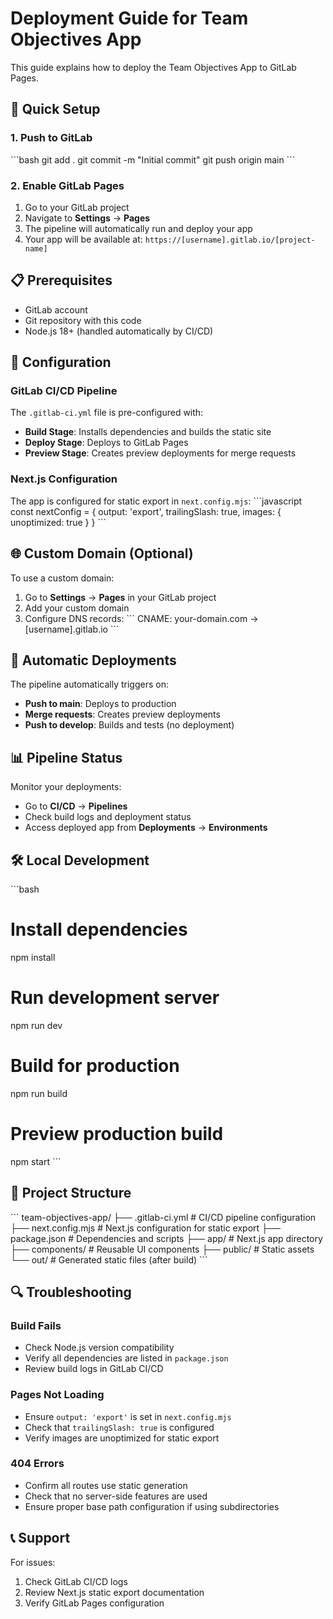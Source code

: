 # Deployment Guide for Team Objectives App

This guide explains how to deploy the Team Objectives App to GitLab Pages.

## 🚀 Quick Setup

### 1. Push to GitLab
\`\`\`bash
git add .
git commit -m "Initial commit"
git push origin main
\`\`\`

### 2. Enable GitLab Pages
1. Go to your GitLab project
2. Navigate to **Settings** → **Pages**
3. The pipeline will automatically run and deploy your app
4. Your app will be available at: `https://[username].gitlab.io/[project-name]`

## 📋 Prerequisites

- GitLab account
- Git repository with this code
- Node.js 18+ (handled automatically by CI/CD)

## 🔧 Configuration

### GitLab CI/CD Pipeline
The `.gitlab-ci.yml` file is pre-configured with:
- **Build Stage**: Installs dependencies and builds the static site
- **Deploy Stage**: Deploys to GitLab Pages
- **Preview Stage**: Creates preview deployments for merge requests

### Next.js Configuration
The app is configured for static export in `next.config.mjs`:
\`\`\`javascript
const nextConfig = {
  output: 'export',
  trailingSlash: true,
  images: { unoptimized: true }
}
\`\`\`

## 🌐 Custom Domain (Optional)

To use a custom domain:

1. Go to **Settings** → **Pages** in your GitLab project
2. Add your custom domain
3. Configure DNS records:
   \`\`\`
   CNAME: your-domain.com → [username].gitlab.io
   \`\`\`

## 🔄 Automatic Deployments

The pipeline automatically triggers on:
- **Push to main**: Deploys to production
- **Merge requests**: Creates preview deployments
- **Push to develop**: Builds and tests (no deployment)

## 📊 Pipeline Status

Monitor your deployments:
- Go to **CI/CD** → **Pipelines**
- Check build logs and deployment status
- Access deployed app from **Deployments** → **Environments**

## 🛠️ Local Development

\`\`\`bash
# Install dependencies
npm install

# Run development server
npm run dev

# Build for production
npm run build

# Preview production build
npm start
\`\`\`

## 📁 Project Structure

\`\`\`
team-objectives-app/
├── .gitlab-ci.yml          # CI/CD pipeline configuration
├── next.config.mjs         # Next.js configuration for static export
├── package.json            # Dependencies and scripts
├── app/                    # Next.js app directory
├── components/             # Reusable UI components
├── public/                 # Static assets
└── out/                    # Generated static files (after build)
\`\`\`

## 🔍 Troubleshooting

### Build Fails
- Check Node.js version compatibility
- Verify all dependencies are listed in `package.json`
- Review build logs in GitLab CI/CD

### Pages Not Loading
- Ensure `output: 'export'` is set in `next.config.mjs`
- Check that `trailingSlash: true` is configured
- Verify images are unoptimized for static export

### 404 Errors
- Confirm all routes use static generation
- Check that no server-side features are used
- Ensure proper base path configuration if using subdirectories

## 📞 Support

For issues:
1. Check GitLab CI/CD logs
2. Review Next.js static export documentation
3. Verify GitLab Pages configuration
